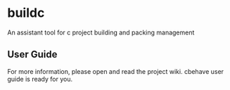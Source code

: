 buildc
======

An assistant tool for c project building and packing management


User Guide
-------------
For more information, please open and read the project wiki. cbehave user guide is ready for you.
